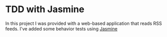 # TDD with Jasmine

In this project I was provided with a web-based application that reads RSS feeds. I've added some behavior tests using [Jasmine](http://jasmine.github.io/)